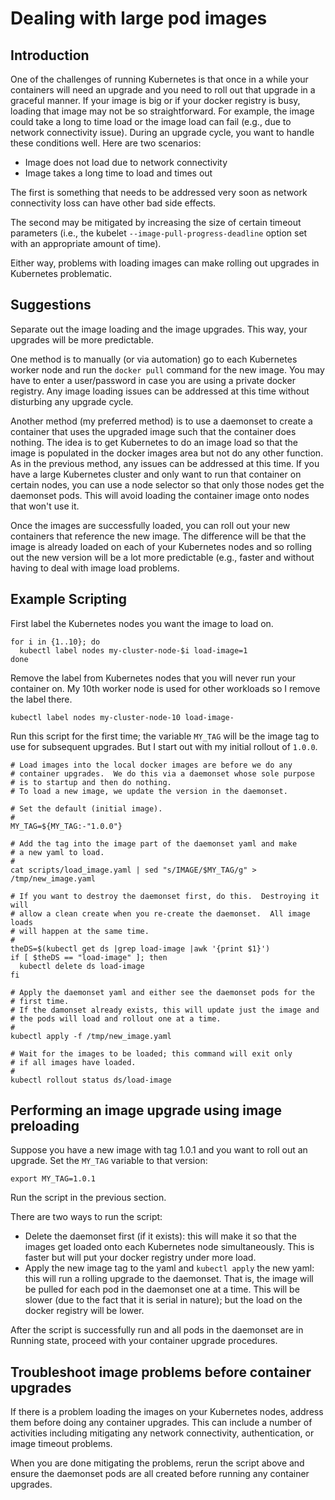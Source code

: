 # Dealing with large pod images

## Introduction

One of the challenges of running Kubernetes is that once in a while
your containers will need an upgrade and you need to roll out that
upgrade in a graceful manner.  If your image is big or if your docker
registry is busy, loading that image may not be so straightforward.
For example, the image could take a long to time load or the image
load can fail (e.g., due to network connectivity issue).  During an
upgrade cycle, you want to handle these conditions well.  Here are
two scenarios:

* Image does not load due to network connectivity
* Image takes a long time to load and times out

The first is something that needs to be addressed very soon as network
connectivity loss can have other bad side effects.

The second may be mitigated by increasing the size of certain timeout
parameters (i.e., the kubelet `--image-pull-progress-deadline` option
set with an appropriate amount of time).

Either way, problems with loading images can make rolling out upgrades
in Kubernetes problematic.

## Suggestions

Separate out the image loading and the image upgrades.
This way, your upgrades will be more predictable.

One method is to manually (or via automation) go to each Kubernetes
worker node and run the `docker pull` command for the new image.  You
may have to enter a user/password in case you are using a private docker
registry.  Any image loading issues can be addressed at this time without
disturbing any upgrade cycle.

Another method (my preferred method) is to use a daemonset to create a
container that uses the upgraded image such that the container does nothing.
The idea is to get Kubernetes to do an image load so that the image is
populated in the docker images area but not do any other function.  As in
the previous method, any issues can be addressed at this time.  If you have
a large Kubernetes cluster and only want to run that container on certain
nodes, you can use a node selector so that only those nodes get the daemonset
pods.  This will avoid loading the container image onto nodes that won't
use it.

Once the images are successfully loaded, you can roll out your new
containers that reference the new image.  The difference will be that the
image is already loaded on each of your Kubernetes nodes and so rolling out
the new version will be a lot more predictable (e.g., faster and without
having to deal with image load problems.

## Example Scripting

First label the Kubernetes nodes you want the image to load on.

```
for i in {1..10}; do
  kubectl label nodes my-cluster-node-$i load-image=1
done
```

Remove the label from Kubernetes nodes that you will never run your
container on.  My 10th worker node is used for other workloads so
I remove the label there.

```
kubectl label nodes my-cluster-node-10 load-image-
```

Run this script for the first time; the variable `MY_TAG` will be the image
tag to use for subsequent upgrades.  But I start out with my initial rollout
of `1.0.0`.

```
# Load images into the local docker images are before we do any
# container upgrades.  We do this via a daemonset whose sole purpose
# is to startup and then do nothing.
# To load a new image, we update the version in the daemonset.

# Set the default (initial image).
#
MY_TAG=${MY_TAG:-"1.0.0"}

# Add the tag into the image part of the daemonset yaml and make
# a new yaml to load.
#
cat scripts/load_image.yaml | sed "s/IMAGE/$MY_TAG/g" > /tmp/new_image.yaml

# If you want to destroy the daemonset first, do this.  Destroying it will
# allow a clean create when you re-create the daemonset.  All image loads
# will happen at the same time.
#
theDS=$(kubectl get ds |grep load-image |awk '{print $1}')
if [ $theDS == "load-image" ]; then
  kubectl delete ds load-image
fi

# Apply the daemonset yaml and either see the daemonset pods for the
# first time.
# If the damonset already exists, this will update just the image and
# the pods will load and rollout one at a time.
#
kubectl apply -f /tmp/new_image.yaml

# Wait for the images to be loaded; this command will exit only
# if all images have loaded.
#
kubectl rollout status ds/load-image
```

## Performing an image upgrade using image preloading

Suppose you have a new image with tag 1.0.1 and you want to roll out an upgrade.
Set the `MY_TAG` variable to that version:

```
export MY_TAG=1.0.1
```

Run the script in the previous section.

There are two ways to run the script:

* Delete the daemonset first (if it exists): this will make it so that the images
  get loaded onto each Kubernetes node simultaneously.  This is faster but will
  put your docker registry under more load.
* Apply the new image tag to the yaml and `kubectl apply` the new yaml: this will
  run a rolling upgrade to the daemonset.  That is, the image will be pulled for
  each pod in the daemonset one at a time.  This will be slower (due to the fact
  that it is serial in nature); but the load on the docker registry will be lower.

After the script is successfully run and all pods in the daemonset are in Running
state, proceed with your container upgrade procedures.

## Troubleshoot image problems before container upgrades

If there is a problem loading the images on your Kubernetes nodes, address them before
doing any container upgrades.  This can include a number of activities including
mitigating any network connectivity, authentication, or image timeout problems.

When you are done mitigating the problems, rerun the script above and ensure
the daemonset pods are all created before running any container upgrades.
